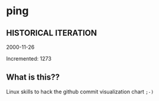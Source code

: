 # ping

## HISTORICAL ITERATION
2000-11-26

Incremented: 1273

## What is this?? 
Linux skills to hack the github commit visualization chart `;-)`
